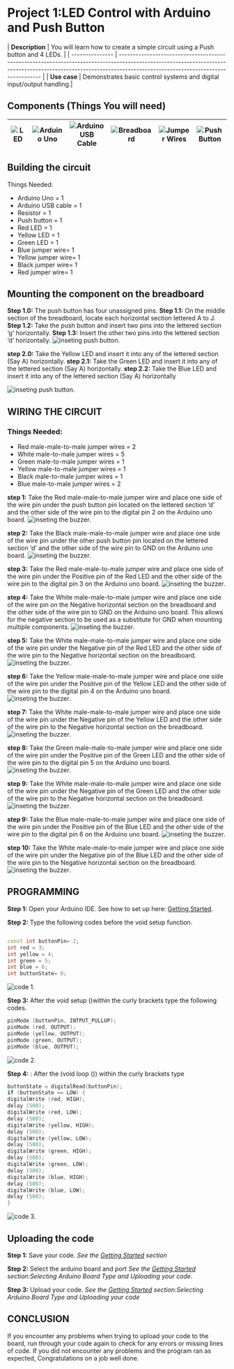 # Project 1:LED Control with Arduino and Push Button

| **Description** | You will learn how to create a simple circuit using a Push button and 4 LEDs.
|
| --------------- | -------------------------------------------------------------------------------------------------------------------------------------------------------------------------------------------------------------- |
| **Use case** | Demonstrates basic control systems and digital input/output handling.|

## Components (Things You will need)

| ![LED ](../../../docs/manuals/assets/components/LED.png) | ![Arduino Uno](../../../docs/manuals/assets/components/arduino.png) | ![Arduino USB Cable](../../../docs/manuals/assets/components/USB_Cable.png) | ![Breadboard](../../../docs/manuals/assets/components/breadboard.png) | ![Jumper Wires](../../../docs/manuals//assets/components/jump_wire.png) | ![Push Button](../../../docs/manuals/assets/components/Push_Button.png) |
| ---------------------------------------- | --------------------------------------------------- | ----------------------------------------------------------- | ----------------------------------------------------- | ------------------------------------------------------ | ------------------------------------------------------- |

## Building the circuit

Things Needed:

- Arduino Uno = 1
- Arduino USB cable = 1
- Resistor = 1
- Push button = 1
- Red LED = 1
- Yellow LED = 1
- Green LED = 1
- Blue jumper wire= 1
- Yellow jumper wire= 1
- Black jumper wire= 1
- Red jumper wire= 1

## Mounting the component on the breadboard

**Step 1.0:** The push button has four unassigned pins.
**Step 1.1:** On the middle section of the breadboard, locate each horizontal section lettered A to J.
**Step 1.2:** Take the push button and insert two pins into the lettered section ‘g’ horizontally.
**Step 1.3:** Insert the other two pins into the lettered section ‘d’ horizontally.
![inseting push button](../../../docs/manuals/assets/2.0/2.1.Push%20Button%20+%20LED/4.LED/image%201.png).

**step 2.0:** Take the Yellow LED and insert it into any of the lettered section (Say A) horizontally.
**step 2.1:** Take the Green LED and insert it into any of the lettered section (Say A) horizontally.
**step 2.2:** Take the Blue LED and insert it into any of the lettered section (Say A) horizontally

![inseting push button](../../../docs/manuals/assets/2.0/2.1.Push%20Button%20+%20LED/4.LED/image%202.png).

## WIRING THE CIRCUIT

### Things Needed:

- Red male-male-to-male jumper wires = 2
- White male-to-male jumper wires = 5
- Green male-to-male jumper wires = 1
- Yellow male-to-male jumper wires = 1
- Black male-to-male jumper wires = 1
- Blue male-to-male jumper wires = 2

**step 1:** Take the Red male-male-to-male jumper wire and place one side of the wire pin under the push button pin located on the lettered section ‘d’ and the other side of the wire pin to the digital pin 2 on the Arduino uno board.
![inseting the buzzer](../../../docs/manuals/assets/2.0/2.1.Push%20Button%20+%20LED/4.LED/wire%201.png).

**step 2:** Take the Black male-male-to-male jumper wire and place one side of the wire pin under the other push button pin located on the lettered section ‘d’ and the other side of the wire pin to GND on the Arduino uno board.
![inseting the buzzer](../../../docs/manuals/assets/2.0/2.1.Push%20Button%20+%20LED/4.LED/wire%202.png).

**step 3:** Take the Red male-male-to-male jumper wire and place one side of the wire pin under the Positive pin of the Red LED and the other side of the wire pin to the digital pin 3 on the Arduino uno board.
![inseting the buzzer](../../../docs/manuals/assets/2.0/2.1.Push%20Button%20+%20LED/4.LED/wire%203.png).

**step 4:** Take the White male-male-to-male jumper wire and place one side of the wire pin on the Negative horizontal section on the breadboard and the other side of the wire pin to GND on the Arduino uno board. This allows for the negative section to be used as a substitute for GND when mounting multiple components.
![inseting the buzzer](../../../docs/manuals/assets/2.0/2.1.Push%20Button%20+%20LED/4.LED/wire%204.png).

**step 5:** Take the White male-male-to-male jumper wire and place one side of the wire pin under the Negative pin of the Red LED and the other side of the wire pin to the Negative horizontal section on the breadboard.
![inseting the buzzer](../../../docs/manuals/assets/2.0/2.1.Push%20Button%20+%20LED/4.LED/wire%205.png).

**step 6:** Take the Yellow male-male-to-male jumper wire and place one side of the wire pin under the Positive pin of the Yellow LED and the other side of the wire pin to the digital pin 4 on the Arduino uno board.
![inseting the buzzer](../../../docs/manuals/assets/2.0/2.1.Push%20Button%20+%20LED/4.LED/wire%206.png).

**step 7:** Take the White male-male-to-male jumper wire and place one side of the wire pin under the Negative pin of the Yellow LED and the other side of the wire pin to the Negative horizontal section on the breadboard.
![inseting the buzzer](../../../docs/manuals/assets/2.0/2.1.Push%20Button%20+%20LED/4.LED/wire%207.png).

**step 8:** Take the Green male-male-to-male jumper wire and place one side of the wire pin under the Positive pin of the Green LED and the other side of the wire pin to the digital pin 5 on the Arduino uno board.
![inseting the buzzer](../../../docs/manuals/assets/2.0/2.1.Push%20Button%20+%20LED/4.LED/wire%208.png).

**step 9:** Take the White male-male-to-male jumper wire and place one side of the wire pin under the Negative pin of the Green LED and the other side of the wire pin to the Negative horizontal section on the breadboard.
![inseting the buzzer](../../../docs/manuals/assets/2.0/2.1.Push%20Button%20+%20LED/4.LED/wire%209.png).

**step 9:** Take the Blue male-male-to-male jumper wire and place one side of the wire pin under the Positive pin of the Blue LED and the other side of the wire pin to the digital pin 6 on the Arduino uno board.
![inseting the buzzer](../../../docs/manuals/assets/2.0/2.1.Push%20Button%20+%20LED/4.LED/wire%2010.png).

**step 10:** Take the White male-male-to-male jumper wire and place one side of the wire pin under the Negative pin of the Blue LED and the other side of the wire pin to the Negative horizontal section on the breadboard.
![inseting the buzzer](../../../docs/manuals/assets/2.0/2.1.Push%20Button%20+%20LED/4.LED/wire%2011.png).

## PROGRAMMING

**Step 1:** Open your Arduino IDE. See how to set up here: [Getting Started](../../../getting-started.md).

**Step 2:** Type the following codes before the void setup function.

``` cpp

const int buttonPin= 2;
int red = 3;
int yellow = 4;
int green = 5;
int blue = 6;
int buttonState= 0;
```

![code 1](../../../docs/manuals/assets/2.0/2.1.Push%20Button%20+%20LED/4.LED/code%201.png).

**Step 3:** After the void setup ()within the curly brackets type the following codes.

``` cpp
pinMode (buttonPin, INTPUT_PULLUP);
pinMode (red, OUTPUT);
pinMode (yellow, OUTPUT);
pinMode (green, OUTPUT);
pinMode (blue, OUTPUT);
```

![code 2](../../../docs/manuals/assets/2.0/2.1.Push%20Button%20+%20LED/4.LED/code%202.png).

**Step 4:** : After the (void loop ()) within the curly brackets type

``` cpp
buttonState = digitalRead(buttonPin);
if (buttonState == LOW) {
digitalWrite (red, HIGH);
delay (500);
digitalWrite (red, LOW);
delay (500);
digitalWrite (yellow, HIGH);
delay (500);
digitalWrite (yellow, LOW);
delay (500);
digitalWrite (green, HIGH);
delay (500);
digitalWrite (green, LOW);
delay (500);
digitalWrite (blue, HIGH);
delay (500);
digitalWrite (blue, LOW);
delay (500);
}


```

![code 3](../../../docs/manuals/assets/2.0/2.1.Push%20Button%20+%20LED/4.LED/code%203.png).

## Uploading the code

**Step 1:** Save your code. _See the [Getting Started](../../../getting-started.md) section_

**Step 2:** Select the arduino board and port _See the [Getting Started](../../../getting-started.md) section:Selecting Arduino Board Type and Uploading your code_.

**Step 3:** Upload your code. _See the [Getting Started](../../../getting-started.md) section:Selecting Arduino Board Type and Uploading your code_

## CONCLUSION

If you encounter any problems when trying to upload your code to the board, run through your code again to check for any errors or missing lines of code. If you did not encounter any problems and the program ran as expected, Congratulations on a job well done.
